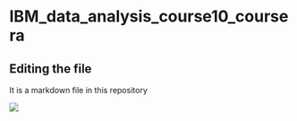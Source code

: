# IBM_data_analysis_course10_coursera

## Editing the file

It is a markdown file in this repository


![](https://cf-courses-data.s3.us.cloud-object-storage.appdomain.cloud/IBMDeveloperSkillsNetwork-DS0701EN-SkillsNetwork/lab_v2/images/landing\\_1.gif)
